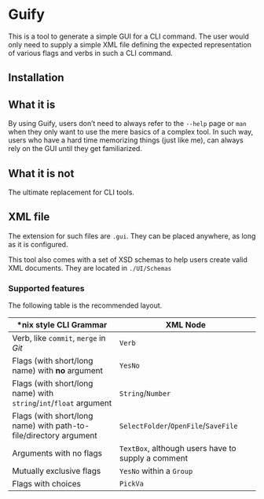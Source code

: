 # Guify

This is a tool to generate a simple GUI for a CLI command. The user would only need to supply a simple XML file defining the expected representation of various flags and verbs in such a CLI command. 

## Installation



## What it is

By using Guify, users don’t need to always refer to the `--help` page or `man` when they only want to use the mere basics of a complex tool. In such way, users who have a hard time memorizing things (just like me), can always rely on the GUI until they get familiarized. 

## What it is not

The ultimate replacement for CLI tools. 

## XML file

The extension for such files are `.gui`. They can be placed anywhere, as long as it is configured. 

This tool also comes with a set of XSD schemas to help users create valid XML documents. They are located in `./UI/Schemas`

### Supported features

The following table is the recommended layout. 

| *nix style CLI Grammar                                       | XML Node                                           |
| ------------------------------------------------------------ | -------------------------------------------------- |
| Verb, like `commit`, `merge` in *Git*                        | `Verb`                                             |
| Flags (with short/long name) with **no** argument            | `YesNo`                                            |
| Flags (with short/long name) with `string`/`int`/`float` argument | `String`/`Number`                                  |
| Flags (with short/long name) with path-to-file/directory argument | `SelectFolder`/`OpenFile`/`SaveFile`               |
| Arguments with no flags                                      | `TextBox`, although users have to supply a comment |
| Mutually exclusive flags                                     | `YesNo` within a `Group`                           |
| Flags with choices                                           | `PickVa`                                           |
